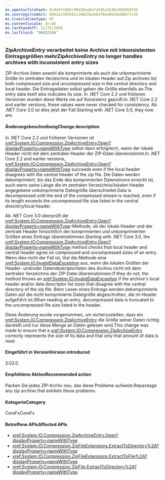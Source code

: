 ```yaml
---
ms.openlocfilehash: 8c8e87c885c99d28aa9a7a5d5a2b48c80d40d7db
ms.sourcegitcommit: 0802ac583585110022beb6af8ea0b39188b77c43
ms.translationtype: HT
ms.contentlocale: de-DE
ms.lasthandoff: 11/25/2020
ms.locfileid: "96032166"
---
```

### <a name="ziparchiveentry-no-longer-handles-archives-with-inconsistent-entry-sizes"></a><span data-ttu-id="33e27-101">ZipArchiveEntry verarbeitet keine Archive mit inkonsistenten Eintragsgrößen mehr</span><span class="sxs-lookup"><span data-stu-id="33e27-101">ZipArchiveEntry no longer handles archives with inconsistent entry sizes</span></span>

<span data-ttu-id="33e27-102">ZIP-Archive listen sowohl die komprimierte als auch die unkomprimierte Größe im zentralen Verzeichnis und im lokalen Header auf.</span><span class="sxs-lookup"><span data-stu-id="33e27-102">Zip archives list both compressed size and uncompressed size in the central directory and local header.</span></span>  <span data-ttu-id="33e27-103">Die Eintragsdaten selbst geben die Größe ebenfalls an.</span><span class="sxs-lookup"><span data-stu-id="33e27-103">The entry data itself also indicates its size.</span></span>  <span data-ttu-id="33e27-104">In .NET Core 2.2 und früheren Versionen wurden diese Werte nie auf Konsistenz geprüft.</span><span class="sxs-lookup"><span data-stu-id="33e27-104">In .NET Core 2.2 and earlier versions, these values were never checked for consistency.</span></span> <span data-ttu-id="33e27-105">Ab .NET Core 3.0 ist dies jetzt der Fall.</span><span class="sxs-lookup"><span data-stu-id="33e27-105">Starting with .NET Core 3.0, they now are.</span></span>

#### <a name="change-description"></a><span data-ttu-id="33e27-106">Änderungsbeschreibung</span><span class="sxs-lookup"><span data-stu-id="33e27-106">Change description</span></span>

<span data-ttu-id="33e27-107">In .NET Core 2.2 und früheren Versionen ist <xref:System.IO.Compression.ZipArchiveEntry.Open?displayProperty=nameWithType> selbst dann erfolgreich, wenn der lokale Header nicht mit dem zentralen Header der ZIP-Datei übereinstimmt.</span><span class="sxs-lookup"><span data-stu-id="33e27-107">In .NET Core 2.2 and earlier versions, <xref:System.IO.Compression.ZipArchiveEntry.Open?displayProperty=nameWithType> succeeds even if the local header disagrees with the central header of the zip file.</span></span> <span data-ttu-id="33e27-108">Die Daten werden dekomprimiert, bis das Ende des komprimierten Datenstroms erreicht ist, auch wenn seine Länge die im zentralen Verzeichnis/lokalen Header angegebene unkomprimierte Dateigröße überschreitet.</span><span class="sxs-lookup"><span data-stu-id="33e27-108">Data is decompressed until the end of the compressed stream is reached, even if its length exceeds the uncompressed file size listed in the central directory/local header.</span></span>

<span data-ttu-id="33e27-109">Ab .NET Core 3.0 überprüft die <xref:System.IO.Compression.ZipArchiveEntry.Open?displayProperty=nameWithType>-Methode, ob der lokale Header und der zentrale Header hinsichtlich der komprimierten und unkomprimierten Größen eines Eintrags übereinstimmen.</span><span class="sxs-lookup"><span data-stu-id="33e27-109">Starting with .NET Core 3.0, the <xref:System.IO.Compression.ZipArchiveEntry.Open?displayProperty=nameWithType> method checks that local header and central header agree on compressed and uncompressed sizes of an entry.</span></span>  <span data-ttu-id="33e27-110">Wenn dies nicht der Fall ist, löst die Methode eine <xref:System.IO.InvalidDataException> aus, wenn die lokalen Größen der Header- und/oder Datendeskriptorlisten des Archivs nicht mit dem zentralen Verzeichnis der ZIP-Datei übereinstimmen.</span><span class="sxs-lookup"><span data-stu-id="33e27-110">If they do not, the method throws an <xref:System.IO.InvalidDataException> if the archive's local header and/or data descriptor list sizes that disagree with the central directory of the zip file.</span></span> <span data-ttu-id="33e27-111">Beim Lesen eines Eintrags werden dekomprimierte Daten auf die nicht komprimierte Dateigröße abgeschnitten, die im Header aufgeführt ist.</span><span class="sxs-lookup"><span data-stu-id="33e27-111">When reading an entry, decompressed data is truncated to the uncompressed file size listed in the header.</span></span>

<span data-ttu-id="33e27-112">Diese Änderung wurde vorgenommen, um sicherzustellen, dass ein <xref:System.IO.Compression.ZipArchiveEntry> die Größe seiner Daten richtig darstellt und nur diese Menge an Daten gelesen wird.</span><span class="sxs-lookup"><span data-stu-id="33e27-112">This change was made to ensure that a <xref:System.IO.Compression.ZipArchiveEntry> correctly represents the size of its data and that only that amount of data is read.</span></span>

#### <a name="version-introduced"></a><span data-ttu-id="33e27-113">Eingeführt in Version</span><span class="sxs-lookup"><span data-stu-id="33e27-113">Version introduced</span></span>

<span data-ttu-id="33e27-114">3.0</span><span class="sxs-lookup"><span data-stu-id="33e27-114">3.0</span></span>

#### <a name="recommended-action"></a><span data-ttu-id="33e27-115">Empfohlene Aktion</span><span class="sxs-lookup"><span data-stu-id="33e27-115">Recommended action</span></span>

<span data-ttu-id="33e27-116">Packen Sie jedes ZIP-Archiv neu, das diese Probleme aufweist.</span><span class="sxs-lookup"><span data-stu-id="33e27-116">Repackage any zip archive that exhibits these problems.</span></span>

#### <a name="category"></a><span data-ttu-id="33e27-117">Kategorie</span><span class="sxs-lookup"><span data-stu-id="33e27-117">Category</span></span>

<span data-ttu-id="33e27-118">CoreFx</span><span class="sxs-lookup"><span data-stu-id="33e27-118">CoreFx</span></span>

#### <a name="affected-apis"></a><span data-ttu-id="33e27-119">Betroffene APIs</span><span class="sxs-lookup"><span data-stu-id="33e27-119">Affected APIs</span></span>

- <xref:System.IO.Compression.ZipArchiveEntry.Open?displayProperty=nameWithType>
- <xref:System.IO.Compression.ZipFileExtensions.ExtractToDirectory%2A?displayProperty=nameWithType>
- <xref:System.IO.Compression.ZipFileExtensions.ExtractToFile%2A?displayProperty=nameWithType>
- <xref:System.IO.Compression.ZipFile.ExtractToDirectory%2A?displayProperty=nameWithType>

<!--

#### Affected APIs

`M:System.IO.Compression.ZipArchiveEntry.Open`
`Overload:System.IO.Compression.ZipFileExtensions.ExtractToDirectory%2A`
`Overload:System.IO.Compression.ZipFileExtensions.ExtractToFile%2A`
`Overload:System.IO.Compression.ZipFile.ExtractToDirectory%2A`

-->
